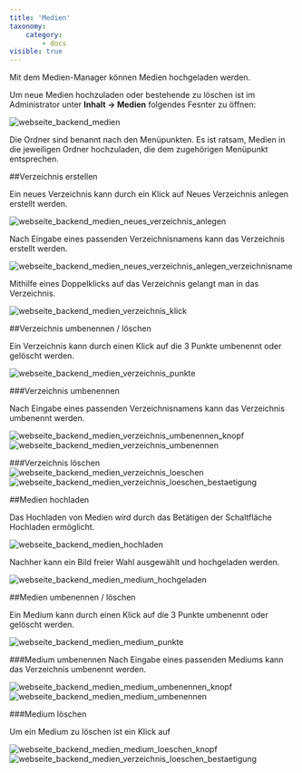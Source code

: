 ```yaml
---
title: 'Medien'
taxonomy:
    category:
        - docs
visible: true
---
```


Mit dem Medien-Manager können Medien hochgeladen werden.

Um neue Medien hochzuladen oder bestehende zu löschen ist im Administrator unter **Inhalt → Medien** folgendes Fesnter zu öffnen:

![webseite_backend_medien](../../images/webseite_backend_medien_j4.png)

Die Ordner sind benannt nach den Menüpunkten. Es ist ratsam, Medien in die jeweiligen Ordner hochzuladen, die dem zugehörigen Menüpunkt entsprechen.

##Verzeichnis erstellen

Ein neues Verzeichnis kann durch ein Klick auf <span class="btn-lupo">Neues Verzeichnis anlegen</span> erstellt werden.

![webseite_backend_medien_neues_verzeichnis_anlegen](../../images/webseite_backend_medien_neues_verzeichnis_anlegen_j4.png)

Nach Eingabe eines passenden Verzeichnisnamens kann das Verzeichnis erstellt werden.

![webseite_backend_medien_neues_verzeichnis_anlegen_verzeichnisname](../../images/webseite_backend_medien_neues_verzeichnis_anlegen_verzeichnisname_j4.png)

Mithilfe eines Doppelklicks auf das Verzeichnis gelangt man in das Verzeichnis.

![webseite_backend_medien_verzeichnis_klick](../../images/webseite_backend_medien_verzeichnis_klick_j4.png)

##Verzeichnis umbenennen / löschen

Ein Verzeichnis kann durch einen Klick auf die 3 Punkte umbenennt oder gelöscht werden.

![webseite_backend_medien_verzeichnis_punkte](../../images/webseite_backend_medien_verzeichnis_punkte_j4.png)


###Verzeichnis umbenennen

Nach Eingabe eines passenden Verzeichnisnamens kann das Verzeichnis umbenennt werden.

![webseite_backend_medien_verzeichnis_umbenennen_knopf](../../images/webseite_backend_medien_verzeichnis_umbenennen_knopf_j4.png)
![webseite_backend_medien_verzeichnis_umbenennen](../../images/webseite_backend_medien_verzeichnis_umbenennen_j4.png)

###Verzeichnis löschen
![webseite_backend_medien_verzeichnis_loeschen](../../images/webseite_backend_medien_verzeichnis_loeschen_j4.png)
![webseite_backend_medien_verzeichnis_loeschen_bestaetigung](../../images/webseite_backend_medien_verzeichnis_loeschen_bestaetigung_j4.png)

##Medien hochladen

Das Hochladen von Medien wird durch das Betätigen der Schaltfläche <span class="btn-lupo">Hochladen</span> ermöglicht.

![webseite_backend_medien_hochladen](../../images/webseite_backend_medien_hochladen_j4.png)

Nachher kann ein Bild freier Wahl ausgewählt und hochgeladen werden.

![webseite_backend_medien_medium_hochgeladen](../../images/webseite_backend_medien_medium_hochgeladen_j4.png)


##Medien umbenennen / löschen

Ein Medium kann durch einen Klick auf die 3 Punkte umbenennt oder gelöscht werden.

![webseite_backend_medien_medium_punkte](../../images/webseite_backend_medien_medium_punkte_j4.png)

###Medium umbenennen
Nach Eingabe eines passenden Mediums kann das Verzeichnis umbenennt werden.

![webseite_backend_medien_medium_umbenennen_knopf](../../images/webseite_backend_medien_medium_umbenennen_knopf_j4.png)
![webseite_backend_medien_medium_umbenennen](../../images/webseite_backend_medien_medium_umbenennen_j4.png)

###Medium löschen

Um ein Medium zu löschen ist ein Klick auf

![webseite_backend_medien_medium_loeschen_knopf](../../images/webseite_backend_medien_medium_loeschen_knopf_j4.png)
![webseite_backend_medien_verzeichnis_loeschen_bestaetigung](../../images/webseite_backend_medien_medium_loeschen_knopf_bestaetigung_j4.png)
